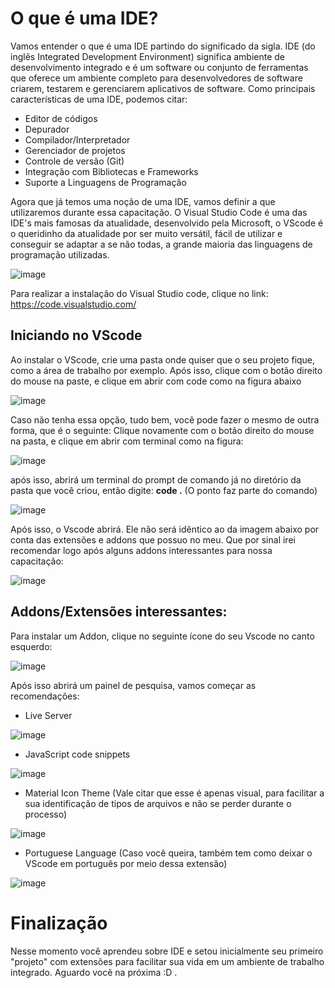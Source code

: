 # O que é uma IDE?
Vamos entender o que é uma IDE partindo do significado da sigla. IDE (do inglês Integrated Development Environment) significa ambiente de desenvolvimento integrado e é um software ou conjunto de ferramentas que oferece um ambiente completo para desenvolvedores de software criarem, testarem e gerenciarem aplicativos de software. Como principais características de uma IDE, podemos citar:
* Editor de códigos
* Depurador
* Compilador/Interpretador
* Gerenciador de projetos
* Controle de versão (Git)
* Integração com Bibliotecas e Frameworks
* Suporte a Linguagens de Programação

Agora que já temos uma noção de uma IDE, vamos definir a que utilizaremos durante essa capacitação. O Visual Studio Code é uma das IDE's mais famosas da atualidade, desenvolvido pela Microsoft, o VScode é o queridinho da atualidade por ser muito versátil, fácil de utilizar e conseguir se adaptar a se não todas, a grande maioria das linguagens de programação utilizadas.

![image](https://github.com/samuelfrs/GTi-JS-Capacitacao/assets/81939929/dfe52e8d-4d58-4e73-80a3-cd8321a16c00)

Para realizar a instalação do Visual Studio code, clique no link: https://code.visualstudio.com/

## Iniciando no VScode

Ao instalar o VScode, crie uma pasta onde quiser que o seu projeto fique, como a área de trabalho por exemplo. Após isso, clique com o botão direito do mouse na paste, e clique em abrir com code como na figura abaixo

![image](https://user-images.githubusercontent.com/39773960/218003188-84f525d9-d2b4-42a0-9aff-204165c1e29b.png)

Caso não tenha essa opção, tudo bem, você pode fazer o mesmo de outra forma, que é o seguinte:
Clique novamente com o botão direito do mouse na pasta, e clique em abrir com terminal como na figura:

![image](https://github.com/samuelfrs/GTi-JS-Capacitacao/assets/81939929/62bb4dfd-6159-4d26-a9b2-510d61b048c5)

após isso, abrirá um terminal do prompt de comando já no diretório da pasta que você criou, então digite: **code .** (O ponto faz parte do comando)

![image](https://github.com/samuelfrs/GTi-JS-Capacitacao/assets/81939929/cda8a437-402a-4b04-9ae5-57ad7419ae19)

Após isso, o Vscode abrirá. Ele não será idêntico ao da imagem abaixo por conta das extensões e addons que possuo no meu. Que por sinal irei recomendar logo após alguns addons interessantes para nossa capacitação:

![image](https://github.com/samuelfrs/GTi-JS-Capacitacao/assets/81939929/3fe48466-b975-43ff-8cfc-735273e01285)

## Addons/Extensões interessantes:

Para instalar um Addon, clique no seguinte ícone do seu Vscode no canto esquerdo:

![image](https://github.com/samuelfrs/GTi-JS-Capacitacao/assets/81939929/614ea952-ea55-4cda-b1e4-15e5a0a467ae)

Após isso abrirá um painel de pesquisa, vamos começar as recomendações:

* Live Server

![image](https://github.com/samuelfrs/GTi-JS-Capacitacao/assets/81939929/f7f226fb-3cb3-4c09-b4d3-6f6c5b437508)

* JavaScript code snippets

![image](https://github.com/samuelfrs/GTi-JS-Capacitacao/assets/81939929/68f22749-b442-4374-92d7-ffe2078a47a9)

* Material Icon Theme (Vale citar que esse é apenas visual, para facilitar a sua identificação de tipos de arquivos e não se perder durante o processo)

![image](https://github.com/samuelfrs/GTi-JS-Capacitacao/assets/81939929/b8c51dbe-f3d6-442a-a327-b5c34c2bc969)

* Portuguese Language (Caso você queira, também tem como deixar o VScode em português por meio dessa extensão)

![image](https://github.com/samuelfrs/GTi-JS-Capacitacao/assets/81939929/bab8f926-e4be-4ac4-bccf-b7cbf1a5b7e3)


# Finalização
Nesse momento você aprendeu sobre IDE e setou inicialmente seu primeiro "projeto" com extensões para facilitar sua vida em um ambiente de trabalho integrado. Aguardo você na próxima :D .










